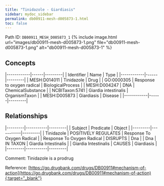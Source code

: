 ```yaml
---
title: "Tinidazole - Giardiasis"
sidebar: mydoc_sidebar
permalink: db00911-mesh-d005873-1.html
toc: false 
---
```



Path ID: `DB00911_MESH_D005873_1`
{% include image.html url="images/db00911-mesh-d005873-1.png" file="db00911-mesh-d005873-1.png" alt="db00911-mesh-d005873-1" %}

## Concepts

|------------|------|---------|
| Identifier | Name | Type    |
|------------|------|---------|
| MESH:D014011 | Tinidazole | Drug |
| GO:0000305 | Response to oxygen radical | BiologicalProcess |
| MESH:D004247 | DNA | ChemicalSubstance |
| NCBITaxon:5741 | Giardia intestinalis | OrganismTaxon |
| MESH:D005873 | Giardiasis | Disease |
|------------|------|---------|

## Relationships

|---------|-----------|---------|
| Subject | Predicate | Object  |
|---------|-----------|---------|
| Tinidazole | POSITIVELY REGULATES | Response To Oxygen Radical |
| Response To Oxygen Radical | DISRUPTS | Dna |
| Dna | IN TAXON | Giardia Intestinalis |
| Giardia Intestinalis | CAUSES | Giardiasis |
|---------|-----------|---------|

Comment: Tinidazole is a prodrug

Reference: [https://go.drugbank.com/drugs/DB00911#mechanism-of-action](https://go.drugbank.com/drugs/DB00911#mechanism-of-action){:target="_blank"}